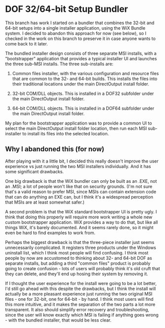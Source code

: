 # DOF 32/64-bit Setup Bundler

This branch has work I started on a bundler that combines the 32-bit and 64-bit
setups into a single installer application, using the WiX Bundle system.  I
decided to abandon this approach for now (see below), so I checked in the
work on this branch to preserve it in case anyone wants to come back to it
later.

The bundled installer design consists of three separate MSI installs, with a
"bootstrapper" application that provides a typical installer UI and launches
the three sub-MSI installs.  The three sub-installs are:

1. Common files installer, with the various configuration and resource files
that are common to the 32- and 64-bit builds.  This installs the files into
their traditional locations under the main DirectOutput install folder.

2. 32-bit COM/DLL objects.  This is installed in a DOF32 subfolder under the
main DirectOutput install folder.

3. 64-bit COM/DLL objects.  This is installed in a DOF64 subfolder under the
main DirectOutput install folder.

My plan for the bootstrapper application was to provide a common UI to select 
the main DirectOutput install folder location, then run each MSI sub-installer
to install its files into the selected location.

## Why I abandoned this (for now)

After playing with it a little bit, I decided this really doesn't improve the
user experience vs just running the two MSI installers individually.  And it 
has some significant drawbacks.

One big drawback is that the WiX bundler can only be built
as an .EXE, not an .MSI; a lot of people won't like that on security grounds.
(I'm not sure that's a valid reason to prefer MSI, since MSIs can contain
extension code that can do anything an EXE can, but I think it's a widespread
perception that MSIs are at least somewhat safer.)  

A second problem is that the WiX standard bootstrapper UI is pretty ugly.  I
think that doing this properly will require more work writing a whole new 
custom bootstrapper application.  WiX provides a way to do that, but like all
things WiX, it's barely documented.  And it seems rarely done, so it might
even be hard to find examples to work from.

Perhaps the biggest drawback is that the three-piece installer just seems
unnecessarily complicated.  It registers three products under the Windows
uninstall list, which I think most people will find confusing.  I think most
people by now are accustomed to thinking about 32- and 64-bit DOF as separate
installs, but adding a third "common files" product is probably going to
create confusion - lots of users will probably think it's old cruft that
they can delete, and they'll end up hosing their system by removing it.

If I thought the user experience for the install were going to be a lot
better, I'd still go ahead with this despite the drawbacks, but I think
the install will actually be a more pleasant experience just running the
two original MSI files - one for 32-bit, one for 64-bit - by hand.  I think
most users will find this more intuitive, and it makes the separation of
the two parts a lot more transparent.  It also should simplify error
recovery and troubleshooting, since the user will know exactly which MSI
is failing if anything goes wrong - with the bundled installer, that would
be less clear.

